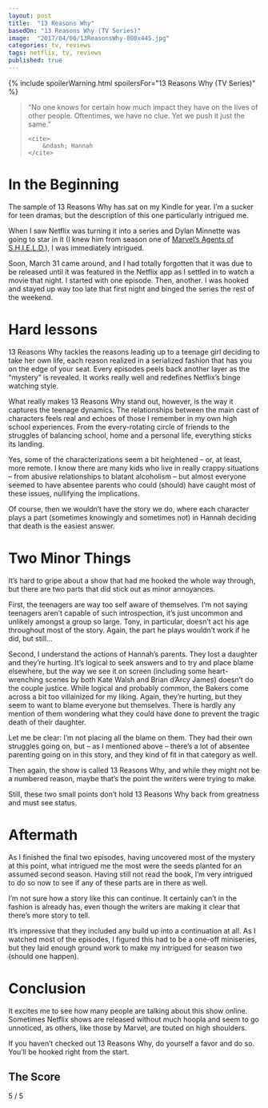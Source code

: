 ```yaml
---
layout: post
title:  "13 Reasons Why"
basedOn: "13 Reasons Why (TV Series)"
image:  "2017/04/06/13ReasonsWhy-800x445.jpg"
categories: tv, reviews
tags: netflix, tv, reviews
published: true
---
```


{% include spoilerWarning.html spoilersFor="13 Reasons Why (TV Series)" %}

<blockquote>
    <p>
        &ldquo;No one knows for certain how much impact they have on the lives of other people. Oftentimes, we have no clue. Yet we push it just the same.&rdquo;
    </p>

    <cite>
        &ndash; Hannah
    </cite>
</blockquote>

# In the Beginning

The sample of 13 Reasons Why has sat on my Kindle for year. I&rsquo;m a sucker for teen dramas, but the description
of this one particularly intrigued me.

When I saw Netflix was turning it into a series and Dylan Minnette was going to star in it (I knew him from season
one of <a href="http://www.imdb.com/title/tt3997456/?ref_=nm_flmg_act_7" target="_blank">Marvel&rsquo;s Agents of 
S.H.I.E.L.D.</a>), I was immediately intrigued.

Soon, March 31 came around, and I had totally forgotten that it was due to be released until it was featured in 
the Netflix app as I settled in to watch a movie that night. I started with one episode. Then, another. I was 
hooked and stayed up way too late that first night and binged the series the rest of the weekend.

# Hard lessons

13 Reasons Why tackles the reasons leading up to a teenage girl deciding to take her own life, each reason 
realized in a serialized fashion that has you on the edge of your seat. Every episodes peels back another layer as 
the &ldquo;mystery&rdquo; is revealed. It works really well and redefines Netflix&rsquo;s binge watching style.

What really makes 13 Reasons Why stand out, however, is the way it captures the teenage dynamics. The 
relationships between the main cast of characters feels real and echoes of those I remember in my own high school 
experiences. From the every-rotating circle of friends to the struggles of balancing school, home and a personal 
life, everything sticks its landing.

Yes, some of the characterizations seem a bit heightened &ndash; or, at least, more remote. I know there are many
kids who live in really crappy situations &ndash; from abusive relationships to blatant alcoholism &ndash; but 
almost everyone seemed to have absentee parents who could (should) have caught most of these issues, nullifying 
the implications.

Of course, then we wouldn&rsquo;t have the story we do, where each character plays a part (sometimes knowingly and 
sometimes not) in Hannah deciding that death is the easiest answer.

# Two Minor Things

It&rsquo;s hard to gripe about a show that had me hooked the whole way through, but there are two parts that did 
stick out as minor annoyances. 

First, the teenagers are way too self aware of themselves. I&rsquo;m not saying teenagers aren&rsquo;t capable of 
such introspection, it&rsquo;s just uncommon and unlikely amongst a group so large. Tony, in particular, 
doesn&rsquo;t act his age throughout most of the story. Again, the part he plays wouldn&rsquo;t work if he did,
but still&hellip;

Second, I understand the actions of Hannah&rsquo;s parents. They lost a daughter and they&rsquo;re hurting. 
It&rsquo;s logical to seek answers and to try and place blame elsewhere, but the way we see it on screen 
(including some heart-wrenching scenes by both Kate Walsh and Brian d&rsquo;Arcy James) doesn&rsquo;t do the 
couple justice. While logical and probably common, the Bakers come across a bit too villainized for my liking. 
Again, they&rsquo;re hurting, but they seem to want to blame everyone but themselves. There is hardly any mention 
of them wondering what they could have done to prevent the tragic death of their daughter.

Let me be clear: I&rsquo;m not placing all the blame on them. They had their own struggles going on, but &ndash; 
as I mentioned above &ndash; there&rsquo;s a lot of absentee parenting going on in this story, and they kind of 
fit in that category as well.

Then again, the show is called 13 Reasons Why, and while they might not be a numbered reason, maybe that&rsquo;s 
the point the writers were trying to make.

Still, these two small points don&rsquo;t hold 13 Reasons Why back from greatness and must see status.

# Aftermath

As I finished the final two episodes, having uncovered most of the mystery at this point, what intrigued me the 
most were the seeds planted for an assumed second season. Having still not read the book, I&rsquo;m very intrigued 
to do so now to see if any of these parts are in there as well.

I&rsquo;m not sure how a story like this can continue. It certainly can&rsquo;t in the fashion is already has, 
even though the writers are making it clear that there&rsquo;s more story to tell.

It&rsquo;s impressive that they included any build up into a continuation at all. As I watched most of the 
episodes, I figured this had to be a one-off miniseries, but they laid enough ground work to make my intrigued for 
season two (should one happen).

# Conclusion

It excites me to see how many people are talking about this show online. Sometimes Netflix shows are released 
without much hoopla and seem to go unnoticed, as others, like those by Marvel, are touted on high shoulders.

If you haven&rsquo;t checked out 13 Reasons Why, do yourself a favor and do so. You&rsquo;ll be hooked right from 
the start.

<h2>The Score</h2>
<span class="h1">5</span> / 5
